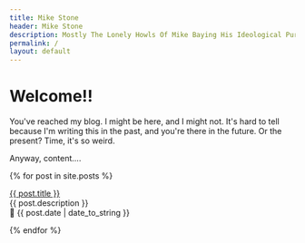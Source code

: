 ```yaml
---
title: Mike Stone 
header: Mike Stone 
description: Mostly The Lonely Howls Of Mike Baying His Ideological Purity At The Moon 
permalink: /
layout: default
---
```


# Welcome!!

You've reached my blog. I might be here, and I might not. It's hard to tell because I'm writing this in the past, and you're there in the future. Or the present? Time, it's so weird.

Anyway, content....

{% for post in site.posts %}
  <p><a href="{{ post.url }}">{{ post.title }}</a><br>
  {{ post.description }}<br>
  📅 {{ post.date | date_to_string }}</p>
{% endfor %}
